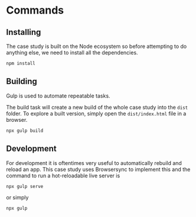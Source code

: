 # Commands

## Installing

The case study is built on the Node ecosystem so before attempting to do anything else, we need to install all the dependencies.

```
npm install
```

## Building

Gulp is used to automate repeatable tasks.

The build task will create a new build of the whole case study into the `dist` folder. To explore a built version, simply open the `dist/index.html` file in a browser.

```
npx gulp build
```

## Development

For development it is oftentimes very useful to automatically rebuild and reload an app. This case study uses Browsersync to implement this and the command to run a hot-reloadable live server is

```
npx gulp serve
```

or simply


```
npx gulp
```